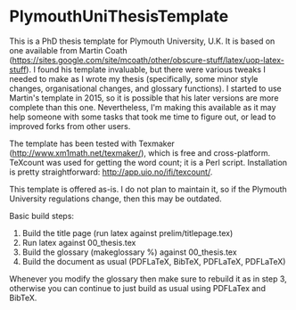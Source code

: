 # PlymouthUniThesisTemplate
This is a PhD thesis template for Plymouth University, U.K. It is based on one available from Martin Coath (https://sites.google.com/site/mcoath/other/obscure-stuff/latex/uop-latex-stuff). I found his template invaluable, but there were various tweaks I needed to make as I wrote my thesis (specifically, some minor style changes, organisational changes, and glossary functions). I started to use Martin's template in 2015, so it is possible that his later versions are more complete than this one. Nevertheless, I'm making this available as it may help someone with some tasks that took me time to figure out, or lead to improved forks from other users.

The template has been tested with Texmaker (http://www.xm1math.net/texmaker/), which is free and cross-platform. TeXcount was used for getting the word count; it is a Perl script. Installation is pretty straightforward: http://app.uio.no/ifi/texcount/.

This template is offered as-is. I do not plan to maintain it, so if the Plymouth University regulations change, then this may be outdated.

Basic build steps:
1. Build the title page (run latex against prelim/titlepage.tex)
2. Run latex against 00_thesis.tex
3. Build the glossary (makeglossary %) against 00_thesis.tex
4. Build the document as usual (PDFLaTeX, BibTeX, PDFLaTeX, PDFLaTeX)

Whenever you modify the glossary then make sure to rebuild it as in step 3, otherwise you can continue to just build as usual using PDFLaTex and BibTeX.
